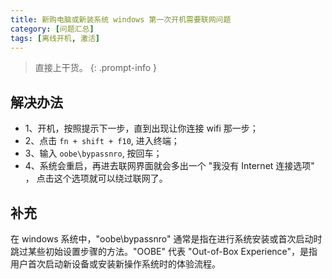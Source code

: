 ```yaml
---
title: 新购电脑或新装系统 windows 第一次开机需要联网问题
category: [问题汇总]
tags: [离线开机, 激活]
---
```


> 直接上干货。
{: .prompt-info }

## 解决办法
+ 1、开机，按照提示下一步，直到出现让你连接 wifi 那一步；
+ 2、点击 `fn + shift + f10`, 进入终端；
+ 3、输入 `oobe\bypassnro`, 按回车；
+ 4、系统会重启，再进去联网界面就会多出一个 "我没有 Internet 连接选项" ， 点击这个选项就可以绕过联网了。

## 补充
在 windows 系统中，"oobe\bypassnro" 通常是指在进行系统安装或首次启动时跳过某些初始设置步骤的方法。"OOBE" 代表 "Out-of-Box Experience"，是指用户首次启动新设备或安装新操作系统时的体验流程。